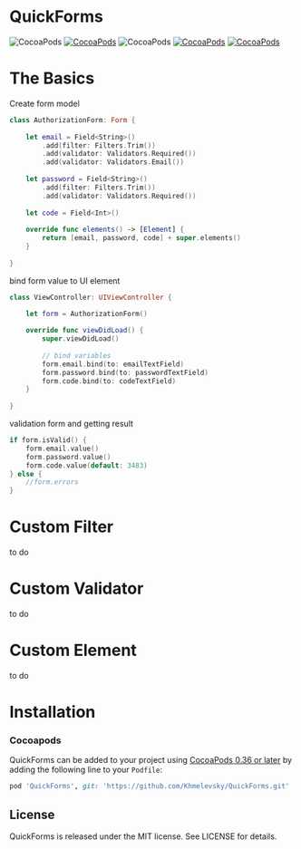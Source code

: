# QuickForms
![CocoaPods](https://img.shields.io/badge/platform-ios-lightgray.svg)
[![CocoaPods](https://img.shields.io/badge/pod-0.4-blue.svg)](https://github.com/Khmelevsky/QuickForms)
![CocoaPods](https://img.shields.io/badge/status-alpha-orange.svg)
[![CocoaPods](https://img.shields.io/badge/swift-4.0-brightgreen.svg)](https://swift.org)
[![CocoaPods](https://img.shields.io/badge/license-MIT-lightgray.svg)](https://github.com/Khmelevsky/QuickForms/blob/master/LICENSE)

# The Basics
Create form model
```swift
class AuthorizationForm: Form {
    
    let email = Field<String>()
        .add(filter: Filters.Trim())
        .add(validator: Validators.Required())
        .add(validator: Validators.Email())
    
    let password = Field<String>()
        .add(filter: Filters.Trim())
        .add(validator: Validators.Required())
    
    let code = Field<Int>()
    
    override func elements() -> [Element] {
        return [email, password, code] + super.elements()
    }
    
}
```
bind form value to UI element
```swift
class ViewController: UIViewController {

    let form = AuthorizationForm()
    
    override func viewDidLoad() {
        super.viewDidLoad()
        
        // bind variables
        form.email.bind(to: emailTextField)
        form.password.bind(to: passwordTextField)
        form.code.bind(to: codeTextField)
    }
    
}
```

validation form and getting result
```swift
if form.isValid() {
    form.email.value()
    form.password.value()
    form.code.value(default: 3483)
} else {
    //form.errors
}
```

# Custom Filter
to do

# Custom Validator
to do

# Custom Element
to do

# Installation
### Cocoapods
QuickForms can be added to your project using [CocoaPods 0.36 or later](http://blog.cocoapods.org/Pod-Authors-Guide-to-CocoaPods-Frameworks/) by adding the following line to your `Podfile`:

```ruby
pod 'QuickForms', git: 'https://github.com/Khmelevsky/QuickForms.git'
```

## License

QuickForms is released under the MIT license. See LICENSE for details.
